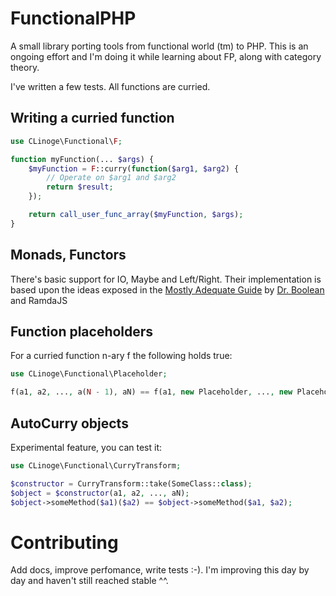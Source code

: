 # FunctionalPHP

A small library porting tools from functional world (tm) to PHP. This is an ongoing effort and I'm doing it while learning about FP, along with category theory.

I've written a few tests. All functions are curried.

## Writing a curried function
```php
use CLinoge\Functional\F;

function myFunction(... $args) {
    $myFunction = F::curry(function($arg1, $arg2) {
        // Operate on $arg1 and $arg2
        return $result;
    });

    return call_user_func_array($myFunction, $args);
}
```

## Monads, Functors

There's basic support for IO, Maybe and Left/Right. Their implementation is based upon the ideas exposed in the [Mostly Adequate Guide](https://github.com/MostlyAdequate/mostly-adequate-guide) by [Dr. Boolean](https://github.com/DrBoolean) and RamdaJS

## Function placeholders
For a curried function n-ary f the following holds true:

```php
use CLinoge\Functional\Placeholder;

f(a1, a2, ..., a(N - 1), aN) == f(a1, new Placeholder, ..., new Placeholder, aN)(a2)(a(N-1));
```

## AutoCurry objects
Experimental feature, you can test it:

```php
use CLinoge\Functional\CurryTransform;

$constructor = CurryTransform::take(SomeClass::class);
$object = $constructor(a1, a2, ..., aN);
$object->someMethod($a1)($a2) == $object->someMethod($a1, $a2);
```

# Contributing
Add docs, improve perfomance, write tests :-). I'm improving this day by day and haven't still reached stable ^^.
